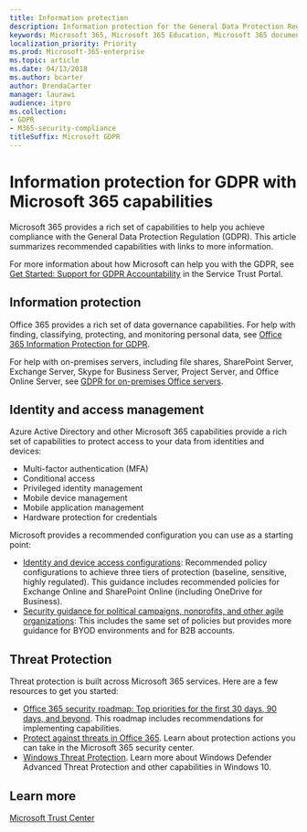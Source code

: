 ```yaml
---
title: Information protection
description: Information protection for the General Data Protection Regulation (GDPR)
keywords: Microsoft 365, Microsoft 365 Education, Microsoft 365 documentation, GDPR
localization_priority: Priority
ms.prod: Microsoft-365-enterprise
ms.topic: article
ms.date: 04/13/2018
ms.author: bcarter
author: BrendaCarter
manager: laurawi
audience: itpro
ms.collection: 
- GDPR
- M365-security-compliance
titleSuffix: Microsoft GDPR
---
```


# Information protection for GDPR with Microsoft 365 capabilities

Microsoft 365 provides a rich set of capabilities to help you achieve compliance with the General Data Protection Regulation (GDPR). This article summarizes recommended capabilities with links to more information.

For more information about how Microsoft can help you with the GDPR, see [Get Started: Support for GDPR Accountability](https://servicetrust.microsoft.com/ViewPage/GDPRGetStarted) in the Service Trust Portal.

## Information protection

Office 365 provides a rich set of data governance capabilities. For help with finding, classifying, protecting, and monitoring personal data, see [Office 365 Information Protection for GDPR](https://docs.microsoft.com/office365/enterprise/office-365-information-protection-for-gdpr).

For help with on-premises servers, including file shares, SharePoint Server, Exchange Server, Skype for Business Server, Project Server, and Office Online Server, see [GDPR for on-premises Office servers](https://docs.microsoft.com/office365/enterprise/gdpr-for-office-servers). 

## Identity and access management

Azure Active Directory and other Microsoft 365 capabilities provide a rich set of capabilities to protect access to your data from identities and devices:

- Multi-factor authentication (MFA)
- Conditional access
- Privileged identity management
- Mobile device management
- Mobile application management
- Hardware protection for credentials

Microsoft provides a recommended configuration you can use as a starting point:

- [Identity and device access configurations](../enterprise/microsoft-365-policies-configurations.md): Recommended policy configurations to achieve three tiers of protection (baseline, sensitive, highly regulated). This guidance includes recommended policies for Exchange Online and SharePoint Online (including OneDrive for Business).
- [Security guidance for political campaigns, nonprofits, and other agile organizations](https://docs.microsoft.com/office365/enterprise/microsoft-security-guidance-for-political-campaigns-nonprofits-and-other-agile-o): This includes the same set of policies but provides more guidance for BYOD environments and for B2B accounts.

## Threat Protection

Threat protection is built across Microsoft 365 services. Here are a few resources to get you started:

- [Office 365 security roadmap: Top priorities for the first 30 days, 90 days, and beyond](https://support.office.com/article/Office-365-security-roadmap-Top-priorities-for-the-first-30-days-90-days-and-beyond-28c86a1c-e4dd-4aad-a2a6-c768a21cb352). This roadmap includes recommendations for implementing capabilities. 
- [Protect against threats in Office 365](https://support.office.com/article/protect-against-threats-in-office-365-b10023f6-f30f-45d3-b3ad-b71aa4aa0d58). Learn about protection actions you can take in the Microsoft 365 security center.
- [Windows Threat Protection](https://docs.microsoft.com/windows/security/threat-protection/). Learn more about Windows Defender Advanced Threat Protection and other capabilities in Windows 10.

## Learn more
[Microsoft Trust Center](https://www.microsoft.com/TrustCenter/Privacy/gdpr/default.aspx)
